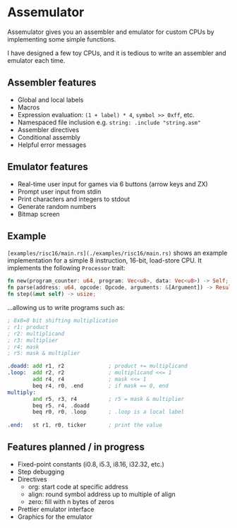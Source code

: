 # Assemulator

Assemulator gives you an assembler and emulator for custom CPUs by implementing some simple functions.

I have designed a few toy CPUs, and it is tedious to write an assembler and emulator each time.

## Assembler features

- Global and local labels
- Macros
- Expression evaluation: `(1 + label) * 4`, `symbol >> 0xff`, etc.
- Namespaced file inclusion e.g. `string: .include "string.asm"`
- Assembler directives
- Conditional assembly
- Helpful error messages

## Emulator features

- Real-time user input for games via 6 buttons (arrow keys and ZX)
- Prompt user input from stdin
- Print characters and integers to stdout
- Generate random numbers
- Bitmap screen

## Example

`[examples/risc16/main.rs](./examples/risc16/main.rs)` shows an example implementation for a simple 8 instruction, 16-bit, load-store CPU. It implements the following `Processor` trait:

```rust
fn new(program_counter: u64, program: Vec<u8>, data: Vec<u8>) -> Self;
fn parse(address: u64, opcode: Opcode, arguments: &[Argument]) -> Result<Vec<u8>, String>;
fn step(&mut self) -> usize;
```

...allowing us to write programs such as:

```asm
; 8x8=8 bit shifting multiplication
; r1: product
; r2: multiplicand
; r3: multiplier
; r4: mask
; r5: mask & multiplier

.doadd: add r1, r2              ; product += multiplicand
.loop:  add r2, r2              ; multiplicand <<= 1
        add r4, r4              ; mask <<= 1
        beq r4, r0, .end        ; if mask == 0, end
multiply:
        and r5, r3, r4          ; r5 = mask & multiplier
        beq r5, r4, .doadd
        beq r0, r0, .loop       ; .loop is a local label
        
.end:   st r1, r0, ticker       ; print the value
```

## Features planned / in progress

- Fixed-point constants (i0.8, i5.3, i8.16, i32.32, etc.)
- Step debugging
- Directives
  - org: start code at specific address
  - align: round symbol address up to multiple of align
  - zero: fill with n bytes of zeros
- Prettier emulator interface
- Graphics for the emulator
